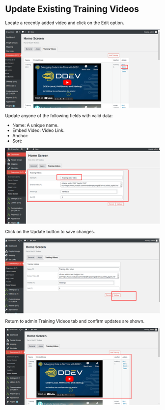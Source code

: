 # Update Existing Training Videos

Locate a recently added video and click on the Edit option.

![image](./imgs/update-edit-option.png)

Update anyone of the following fields with valid data:
- Name: A unique name.
- Embed Video: Video Link.
- Anchor:
- Sort:

![image](./imgs/update-entry-fields.png)

Click on the Update button to save changes.

![image](./imgs/update-save-edits.png)

Return to admin Training Videos tab and confirm updates are shown.

![image](./imgs/update-confirm.png)
